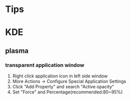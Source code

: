 # Tips

# KDE

## plasma

### transparent application window

1. Right click application icon in left side window 
2. More Actions -> Configure Special Application Settings
3. Click "Add Property" and search "Active opacity"
4. Set "Force" and Percentage(recommended:80~95%)
